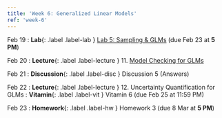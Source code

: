 ```yaml
---
title: 'Week 6: Generalized Linear Models'
ref: 'week-6'
---
```


Feb 19
: **Lab**{: .label .label-lab } [Lab 5: Sampling & GLMs](https://data102.datahub.berkeley.edu/hub/user-redirect/git-pull?repo=https%3A%2F%2Fgithub.com%2Fds-102%2Fsp24-materials&urlpath=lab%2Ftree%2Fsp24-materials%2Flab%2Flab05%2Flab05.ipynb&branch=main) (due Feb 23 at **5 PM**)

Feb 20
: **Lecture**{: .label .label-lecture } 11. [Model Checking for GLMs](lecture/lec11)

Feb 21
: **Discussion**{: .label .label-disc } Discussion 5 (Answers)

Feb 22
: **Lecture**{: .label .label-lecture } 12. Uncertainty Quantification for GLMs
: **Vitamin**{: .label .label-vit } Vitamin 6 (due Feb 25 at 11:59 PM)

Feb 23
: **Homework**{: .label .label-hw } Homework 3 (due 8 Mar at **5 PM**)
